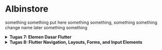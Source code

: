 # Albinstore
something something put here something something, something something change name later something something

<details>
  <summary> <b> Tugas 7: Elemen Dasar Flutter </b></summary>

  ## Pertanyaan 1
**Step-by-step checklist tugas 7**

1. Untuk memulai sebuah project flutter, kita harus membuat repositori lokal terlebih dahulu bernama `albinstore-mobile` lalu menjalankan `flutter create albinstore-mobile` lalu pindahlah direktori kesitu
2. Dalam direktori `lib` dalam `albinstore-mobile` saya membuat file bernama `menu.dart` dan memindahkan sebagian kode dari `main.dart`
3. Kemudian kita membuat tombol sederhana, ini dapat dilakukan dengan membuat class baru bernama `ItemHomepage` yang menyimpan properti tombol
   ```
   class ItemHomepage {
    final String name;
    final IconData icon;
    final Color color;

    ItemHomepage(this.name, this.icon, this.color);
    }
   ```
4. Setelah itu kita membuat `ItemCard` untuk menampilkan tombol yang berisi
```

class ItemCard extends StatelessWidget {
  // Menampilkan kartu dengan ikon dan nama.

  final ItemHomepage item;

  const ItemCard(this.item, {super.key});

  @override
  Widget build(BuildContext context) {
    return Material(
      // Menentukan warna latar belakang dari tema aplikasi.
      color: item.color,
      // Membuat sudut kartu melengkung.
      borderRadius: BorderRadius.circular(12),

      child: InkWell(
        // Aksi ketika kartu ditekan.
        onTap: () {
          // Menampilkan pesan SnackBar saat kartu ditekan.
          ScaffoldMessenger.of(context)
            ..hideCurrentSnackBar()
            ..showSnackBar(SnackBar(
                content: Text("Kamu telah menekan tombol ${item.name}!")));
        },
        // Container untuk menyimpan Icon dan Text
        child: Container(
          padding: const EdgeInsets.all(8),
          child: Center(
            child: Column(
              // Menyusun ikon dan teks di tengah kartu.
              mainAxisAlignment: MainAxisAlignment.center,
              children: [
                Icon(
                  item.icon,
                  color: Colors.white,
                  size: 30.0,
                ),
                const Padding(padding: EdgeInsets.all(3)),
                Text(
                  item.name,
                  textAlign: TextAlign.center,
                  style: const TextStyle(color: Colors.white),
                ),
              ],
            ),
          ),
        ),
      ),
    );
  }
}
```
5. Ketiga tombol diatas dapat disimpan di list `items` dengan parameter color agar dapat memiliki warna yang berbeda-beda
```
final List<ItemHomepage> items = [
    ItemHomepage("Lihat Daftar Produk", Icons.list,
        const Color.fromARGB(255, 135, 2, 175)),
    ItemHomepage("Tambah Produk", Icons.add, Colors.purple),
    ItemHomepage(
        "Logout", Icons.logout, const Color.fromARGB(255, 194, 57, 212)),
```
6. Untuk memunculkan Snackbar `Tombol telah ditekan` kita dapat menggunakan ScaffoldMessenger pada `ItemCard` yang berisi
```
onTap: () {
          // Menampilkan pesan SnackBar saat kartu ditekan.
          ScaffoldMessenger.of(context)
            ..hideCurrentSnackBar()
            ..showSnackBar(SnackBar(
                content: Text("Kamu telah menekan tombol ${item.name}!")));
        },
```

## Pertanyaan 2
**Jelaskan apa yang dimaksud dengan stateless widget dan stateful widget, dan jelaskan perbedaan dari keduanya:**

**Stateless Widget**: Widget yang tidak memiliki state (data yang bisa berubah). Tampilan dan data di dalamnya tetap sama sepanjang waktu. Contoh: teks atau ikon statis. Menggunakan StatelessWidget.

**Stateful Widget**: Widget yang memiliki state dan bisa berubah selama aplikasi berjalan. Cocok untuk elemen yang perlu memperbarui UI berdasarkan interaksi atau data dinamis. Contoh: tombol yang bisa diubah warnanya saat ditekan, atau form yang menerima input. Menggunakan StatefulWidget.

## Pertanyaan 3

**Sebutkan widget apa saja yang kamu gunakan pada proyek ini dan jelaskan fungsinya.:**

Scaffold: Struktur dasar halaman, menyediakan kerangka untuk AppBar dan body.
AppBar: Menampilkan judul di bagian atas aplikasi.
Padding: Memberikan jarak di sekitar widget.
Column: Menyusun widget secara vertikal.
Row: Menyusun widget secara horizontal.
Text: Menampilkan teks statis.
Card: Menampilkan informasi dalam bentuk kartu (digunakan di InfoCard).
Container: Membungkus widget lain dan bisa diatur ukuran, padding, dan warnanya.
GridView: Menampilkan ItemCard dalam bentuk grid (tiga kolom).
InkWell: Membuat widget responsif terhadap sentuhan, memicu SnackBar saat ditekan.
SnackBar: Menampilkan pesan sementara di bagian bawah layar.
Icon: Menampilkan ikon sesuai item.icon.

## Pertanyaan 4

**Apa fungsi dari setState()? Jelaskan variabel apa saja yang dapat terdampak dengan fungsi tersebut:**

`setState()` merupakan fungsi dalam Stateful Widget yang digunakan untuk memberitahu Flutter bahwa ada perubahan pada state widget, sehingga widget perlu di-render ulang dengan data terbaru. Fungsinya mengupdate tampilan UI setiap kali ada perubahan pada variabel yang berada dalam State. Untuk variabel yang terdampak, hanya variabel dalam class State yang akan ter-update dan memengaruhi tampilan UI saat setState() dipanggil. Biasanya variabel ini adalah data yang bisa berubah, seperti teks, warna, posisi, atau kondisi logika dalam widget.

## Pertanyaan 5

**Jelaskan perbedaan antara `const` dengan `final`:**

`const`: Nilai ditentukan saat kompilasi dan tidak bisa berubah selamanya. Contoh: `const umur = 18;`

`final`: Nilai ditentukan saat runtime dan tidak bisa diubah setelah pertama kali diinisialisasi. Contoh: `final waktu = new DateTime.now();`

</details>

<details> 
  <summary><b> Tugas 8: Flutter Navigation, Layouts, Forms, and Input Elements</b></summary>

### 1.  Apa kegunaan `const` di Flutter? Jelaskan apa keuntungan ketika menggunakan `const` pada kode Flutter. Kapan sebaiknya kita menggunakan `const`, dan kapan sebaiknya tidak digunakan?
`const` digunakan untuk membuat objek yang bersifat immutable (tidak dapat diubah) dan compile-time constant (konstan pada waktu kompilasi).

### 2. Jelaskan dan bandingkan penggunaan Column dan Row pada Flutter. Berikan contoh implementasi dari masing-masing layout widget ini!
`Column` digunakan untuk menyusun widget secara vertikal. Sedangkan `Row` digunakan untuk menyusun widget secara horizontal.

Contoh Pengimplementasian `Coloumn` adalah seperti
```
Column(
  children: [
    Text('Item 1'),
    Text('Item 2'),
    Text('Item 3'),
  ],
)
```

Sedangkan Contoh Pengimplementasian `row` adalah seperti
```
Row(
  children: [
    Icon(Icons.star),
    Text('Star'),
  ],
)
```

### 3. Sebutkan apa saja elemen input yang kamu gunakan pada halaman form yang kamu buat pada tugas kali ini. Apakah terdapat elemen input Flutter lain yang tidak kamu gunakan pada tugas ini? Jelaskan!
Elemen yang digunakan salah satunya adalah `TextFormField`, ya ada banyak elemen input flutter yang tidak digunakan seperti `Dropdown Button`.

### 4. Bagaimana cara kamu mengatur tema (theme) dalam aplikasi Flutter agar aplikasi yang dibuat konsisten? Apakah kamu mengimplementasikan tema pada aplikasi yang kamu buat?
Menggunakan `ThemeData` dan `MaterialApp` dan ya di implementasikan pada `main.dart` yang berisi
```
return MaterialApp(
      title: 'Flutter Demo',
      theme: ThemeData(
        // This is the theme of your application.
        //
        // TRY THIS: Try running your application with "flutter run". You'll see
        // the application has a purple toolbar. Then, without quitting the app,
        // try changing the seedColor in the colorScheme below to Colors.green
        // and then invoke "hot reload" (save your changes or press the "hot
        // reload" button in a Flutter-supported IDE, or press "r" if you used
        // the command line to start the app).
        //
        // Notice that the counter didn't reset back to zero; the application
        // state is not lost during the reload. To reset the state, use hot
        // restart instead.
        //
        // This works for code too, not just values: Most code changes can be
        // tested with just a hot reload.
        colorScheme: ColorScheme.fromSwatch(
          primarySwatch: Colors.deepPurple,
        ).copyWith(
          primary: const Color(0xFF4C51BF),
          secondary: const Color(0xFF4C51BF),
        ),
      ),
      home: MyHomePage(),
    );
```
### 5.  Bagaimana cara kamu menangani navigasi dalam aplikasi dengan banyak halaman pada Flutter?

Biasanya menggunakan `Navigator`

</details>
